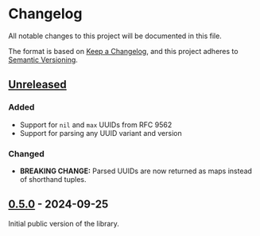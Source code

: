 # Changelog

All notable changes to this project will be documented in this file.

The format is based on [Keep a Changelog](https://keepachangelog.com/en/1.1.0/),
and this project adheres to
[Semantic Versioning](https://semver.org/spec/v2.0.0.html).

## [Unreleased](https://github.com/eproxus/keysmith/compare/v0.5.0...HEAD)

### Added

- Support for `nil` and `max` UUIDs from RFC 9562
- Support for parsing any UUID variant and version

### Changed

- **BREAKING CHANGE:** Parsed UUIDs are now returned as maps instead of
  shorthand tuples.

## [0.5.0](https://github.com/eproxus/keysmith/releases/tag/v0.5.0) - 2024-09-25

Initial public version of the library.
